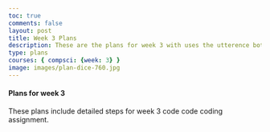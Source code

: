 ```yaml
---
toc: true
comments: false
layout: post
title: Week 3 Plans
description: These are the plans for week 3 with uses the utterence bot
type: plans
courses: { compsci: {week: 3} }
image: images/plan-dice-760.jpg
---
```



#### Plans for week 3
These plans include detailed steps for week 3 code code coding assignment.

